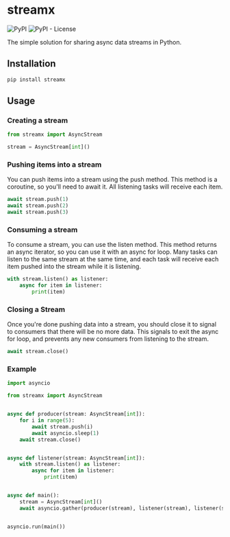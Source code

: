 # streamx

![PyPI](https://img.shields.io/pypi/v/streamx?style=for-the-badge) ![PyPI - License](https://img.shields.io/pypi/l/streamx?style=for-the-badge)

The simple solution for sharing async data streams in Python.

## Installation

```bash
pip install streamx
```

## Usage

### Creating a stream

```python
from streamx import AsyncStream

stream = AsyncStream[int]()
```

### Pushing items into a stream

You can push items into a stream using the push method. This method is a coroutine, so you'll need to await it. All listening tasks will receive each item.

```python
await stream.push(1)
await stream.push(2)
await stream.push(3)
```

### Consuming a stream

To consume a stream, you can use the listen method. This method returns an async iterator, so you can use it with an async for loop. Many tasks can listen to the same stream at the same time, and each task will receive each item pushed into the stream while it is listening.

```python
with stream.listen() as listener:
    async for item in listener:
        print(item)
```

### Closing a Stream

Once you're done pushing data into a stream, you should close it to signal to consumers that there will be no more data. This signals to exit the async for loop, and prevents any new consumers from listening to the stream.

```python
await stream.close()
```

### Example

```python
import asyncio

from streamx import AsyncStream


async def producer(stream: AsyncStream[int]):
    for i in range(5):
        await stream.push(i)
        await asyncio.sleep(1)
    await stream.close()


async def listener(stream: AsyncStream[int]):
    with stream.listen() as listener:
        async for item in listener:
            print(item)


async def main():
    stream = AsyncStream[int]()
    await asyncio.gather(producer(stream), listener(stream), listener(stream))


asyncio.run(main())
```
